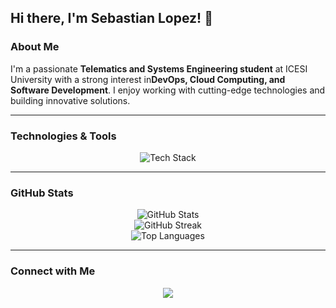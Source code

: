 ## Hi there, I'm Sebastian Lopez! 👋

### About Me
I'm a passionate **Telematics and Systems Engineering student** at ICESI University with a strong interest in**DevOps, Cloud Computing, and Software Development**. I enjoy working with cutting-edge technologies and building innovative solutions.

---

### Technologies & Tools
<div align="center"> <img src="https://skillicons.dev/icons?i=linux,bash,terraform,ansible,azure,figma,aws,gcp,docker,kubernetes,jenkins,githubactions,spring,gradle,maven,python,java,kotlin,typescript,javascript,react,next,nest,nodejs,scala,django,flask,html,css,tailwind,postgres,mysql,sqlite,firebase,mongo,r,stata,vagrant&theme=dark" alt="Tech Stack"/> </div>

---

### GitHub Stats
<div align="center">
  <img src="https://github-readme-stats.vercel.app/api?username=Sebas3004tian&include_all_commits=true&count_private=true&show_icons=true&theme=radical&hide_border=true" alt="GitHub Stats"/>
  <br>
  <img src="https://github-readme-streak-stats.herokuapp.com/?user=Sebas3004tian&theme=radical&hide_border=true" alt="GitHub Streak"/>
  <br>
  <img src="https://github-readme-stats.vercel.app/api/top-langs/?username=Sebas3004tian&layout=compact&theme=radical&hide_border=true&langs_count=100" alt="Top Languages"/>
</div>

---

### Connect with Me
<div align="center">
  <a href="https://www.linkedin.com/in/sebastianlopezz//" target="_blank">
    <img src="https://img.shields.io/badge/LinkedIn-0077B5?style=for-the-badge&logo=linkedin&logoColor=white"/>
  </a>
</div>
